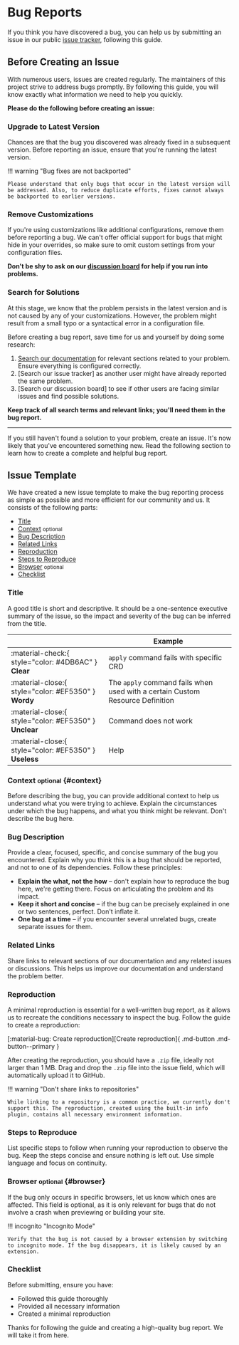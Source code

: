 # Bug Reports

If you think you have discovered a bug, you can help us by submitting an issue in our public [issue tracker], following this guide.

[issue tracker]: https://github.com/kyverno/kyverno-envoy-plugin/issues

## Before Creating an Issue

With numerous users, issues are created regularly. The maintainers of this project strive to address bugs promptly. By following this guide, you will know exactly what information we need to help you quickly.

__Please do the following before creating an issue:__

### Upgrade to Latest Version

Chances are that the bug you discovered was already fixed in a subsequent version. Before reporting an issue, ensure that you're running the latest version.

!!! warning "Bug fixes are not backported"

    Please understand that only bugs that occur in the latest version will be addressed. Also, to reduce duplicate efforts, fixes cannot always be backported to earlier versions.

### Remove Customizations

If you're using customizations like additional configurations, remove them before reporting a bug. We can't offer official support for bugs that might hide in your overrides, so make sure to omit custom settings from your configuration files.

__Don't be shy to ask on our [discussion board] for help if you run into problems.__

[discussion board]: https://github.com/kyverno/kyverno-envoy-plugin/discussions

### Search for Solutions

At this stage, we know that the problem persists in the latest version and is not caused by any of your customizations. However, the problem might result from a small typo or a syntactical error in a configuration file.

Before creating a bug report, save time for us and yourself by doing some research:

1. [Search our documentation] for relevant sections related to your problem. Ensure everything is configured correctly.
2. [Search our issue tracker] as another user might have already reported the same problem.
3. [Search our discussion board] to see if other users are facing similar issues and find possible solutions.

__Keep track of all search terms and relevant links; you'll need them in the bug report.__

[Search our documentation]: ?q=
[issue tracker]: https://github.com/kyverno/kyverno-envoy-plugin/issues
[discussion board]: https://github.com/kyverno/kyverno-envoy-plugin/discussions

---

If you still haven't found a solution to your problem, create an issue. It's now likely that you've encountered something new. Read the following section to learn how to create a complete and helpful bug report.

## Issue Template

We have created a new issue template to make the bug reporting process as simple as possible and more efficient for our community and us. It consists of the following parts:

- [Title]
- [Context] <small>optional</small>
- [Bug Description]
- [Related Links]
- [Reproduction]
- [Steps to Reproduce]
- [Browser] <small>optional</small>
- [Checklist]

[Title]: #title
[Context]: #context
[Bug Description]: #bug-description
[Related Links]: #related-links
[Reproduction]: #reproduction
[Steps to Reproduce]: #steps-to-reproduce
[Browser]: #browser
[Checklist]: #checklist

### Title

A good title is short and descriptive. It should be a one-sentence executive summary of the issue, so the impact and severity of the bug can be inferred from the title.

| <!-- --> | Example  |
| -------- | -------- |
| :material-check:{ style="color: #4DB6AC" } __Clear__ | `apply` command fails with specific CRD
| :material-close:{ style="color: #EF5350" } __Wordy__ | The `apply` command fails when used with a certain Custom Resource Definition
| :material-close:{ style="color: #EF5350" } __Unclear__ | Command does not work
| :material-close:{ style="color: #EF5350" } __Useless__ | Help

### Context <small>optional</small> {#context}

Before describing the bug, you can provide additional context to help us understand what you were trying to achieve. Explain the circumstances under which the bug happens, and what you think might be relevant. Don't describe the bug here.

### Bug Description

Provide a clear, focused, specific, and concise summary of the bug you encountered. Explain why you think this is a bug that should be reported, and not to one of its dependencies. Follow these principles:

- __Explain the what, not the how__ – don't explain how to reproduce the bug here, we're getting there. Focus on articulating the problem and its impact.
- __Keep it short and concise__ – if the bug can be precisely explained in one or two sentences, perfect. Don't inflate it.
- __One bug at a time__ – if you encounter several unrelated bugs, create separate issues for them.

### Related Links

Share links to relevant sections of our documentation and any related issues or discussions. This helps us improve our documentation and understand the problem better.

### Reproduction

A minimal reproduction is essential for a well-written bug report, as it allows us to recreate the conditions necessary to inspect the bug. Follow the guide to create a reproduction:

[:material-bug: Create reproduction][Create reproduction]{ .md-button .md-button--primary }

After creating the reproduction, you should have a `.zip` file, ideally not larger than 1 MB. Drag and drop the `.zip` file into the issue field, which will automatically upload it to GitHub.

!!! warning "Don't share links to repositories"

    While linking to a repository is a common practice, we currently don't support this. The reproduction, created using the built-in info plugin, contains all necessary environment information.

<!-- [Create reproduction]: ../guides/creating-a-reproduction.md -->

### Steps to Reproduce

List specific steps to follow when running your reproduction to observe the bug. Keep the steps concise and ensure nothing is left out. Use simple language and focus on continuity.

### Browser <small>optional</small> {#browser}

If the bug only occurs in specific browsers, let us know which ones are affected. This field is optional, as it is only relevant for bugs that do not involve a crash when previewing or building your site.

!!! incognito "Incognito Mode"

    Verify that the bug is not caused by a browser extension by switching to incognito mode. If the bug disappears, it is likely caused by an extension.

### Checklist

Before submitting, ensure you have:

- Followed this guide thoroughly
- Provided all necessary information
- Created a minimal reproduction

Thanks for following the guide and creating a high-quality bug report. We will take it from here.

